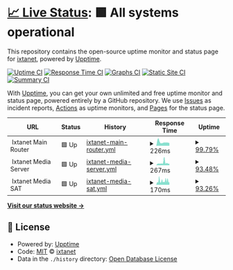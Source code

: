 # [📈 Live Status](https://status.ixtanet.com): <!--live status--> **🟩 All systems operational**

This repository contains the open-source uptime monitor and status page for [ixtanet](https://status.ixtanet.com), powered by [Upptime](https://github.com/upptime/upptime).

[![Uptime CI](https://github.com/ixtanet/upptime/workflows/Uptime%20CI/badge.svg)](https://github.com/ixtanet/upptime/actions?query=workflow%3A%22Uptime+CI%22)
[![Response Time CI](https://github.com/ixtanet/upptime/workflows/Response%20Time%20CI/badge.svg)](https://github.com/ixtanet/upptime/actions?query=workflow%3A%22Response+Time+CI%22)
[![Graphs CI](https://github.com/ixtanet/upptime/workflows/Graphs%20CI/badge.svg)](https://github.com/ixtanet/upptime/actions?query=workflow%3A%22Graphs+CI%22)
[![Static Site CI](https://github.com/ixtanet/upptime/workflows/Static%20Site%20CI/badge.svg)](https://github.com/ixtanet/upptime/actions?query=workflow%3A%22Static+Site+CI%22)
[![Summary CI](https://github.com/ixtanet/upptime/workflows/Summary%20CI/badge.svg)](https://github.com/ixtanet/upptime/actions?query=workflow%3A%22Summary+CI%22)

With [Upptime](https://upptime.js.org), you can get your own unlimited and free uptime monitor and status page, powered entirely by a GitHub repository. We use [Issues](https://github.com/ixtanet/upptime/issues) as incident reports, [Actions](https://github.com/ixtanet/upptime/actions) as uptime monitors, and [Pages](https://status.ixtanet.com) for the status page.

<!--start: status pages-->
<!-- This summary is generated by Upptime (https://github.com/upptime/upptime) -->
<!-- Do not edit this manually, your changes will be overwritten -->
<!-- prettier-ignore -->
| URL | Status | History | Response Time | Uptime |
| --- | ------ | ------- | ------------- | ------ |
| <img alt="" src="https://favicons.githubusercontent.com/null" height="13"> Ixtanet Main Router | 🟩 Up | [ixtanet-main-router.yml](https://github.com/ixtanet/upptime/commits/HEAD/history/ixtanet-main-router.yml) | <details><summary><img alt="Response time graph" src="./graphs/ixtanet-main-router/response-time-week.png" height="20"> 226ms</summary><br><a href="https://status.ixtanet.com/history/ixtanet-main-router"><img alt="Response time 530" src="https://img.shields.io/endpoint?url=https%3A%2F%2Fraw.githubusercontent.com%2Fixtanet%2Fupptime%2FHEAD%2Fapi%2Fixtanet-main-router%2Fresponse-time.json"></a><br><a href="https://status.ixtanet.com/history/ixtanet-main-router"><img alt="24-hour response time 303" src="https://img.shields.io/endpoint?url=https%3A%2F%2Fraw.githubusercontent.com%2Fixtanet%2Fupptime%2FHEAD%2Fapi%2Fixtanet-main-router%2Fresponse-time-day.json"></a><br><a href="https://status.ixtanet.com/history/ixtanet-main-router"><img alt="7-day response time 226" src="https://img.shields.io/endpoint?url=https%3A%2F%2Fraw.githubusercontent.com%2Fixtanet%2Fupptime%2FHEAD%2Fapi%2Fixtanet-main-router%2Fresponse-time-week.json"></a><br><a href="https://status.ixtanet.com/history/ixtanet-main-router"><img alt="30-day response time 530" src="https://img.shields.io/endpoint?url=https%3A%2F%2Fraw.githubusercontent.com%2Fixtanet%2Fupptime%2FHEAD%2Fapi%2Fixtanet-main-router%2Fresponse-time-month.json"></a><br><a href="https://status.ixtanet.com/history/ixtanet-main-router"><img alt="1-year response time 530" src="https://img.shields.io/endpoint?url=https%3A%2F%2Fraw.githubusercontent.com%2Fixtanet%2Fupptime%2FHEAD%2Fapi%2Fixtanet-main-router%2Fresponse-time-year.json"></a></details> | <details><summary><a href="https://status.ixtanet.com/history/ixtanet-main-router">99.79%</a></summary><a href="https://status.ixtanet.com/history/ixtanet-main-router"><img alt="All-time uptime 99.84%" src="https://img.shields.io/endpoint?url=https%3A%2F%2Fraw.githubusercontent.com%2Fixtanet%2Fupptime%2FHEAD%2Fapi%2Fixtanet-main-router%2Fuptime.json"></a><br><a href="https://status.ixtanet.com/history/ixtanet-main-router"><img alt="24-hour uptime 98.56%" src="https://img.shields.io/endpoint?url=https%3A%2F%2Fraw.githubusercontent.com%2Fixtanet%2Fupptime%2FHEAD%2Fapi%2Fixtanet-main-router%2Fuptime-day.json"></a><br><a href="https://status.ixtanet.com/history/ixtanet-main-router"><img alt="7-day uptime 99.79%" src="https://img.shields.io/endpoint?url=https%3A%2F%2Fraw.githubusercontent.com%2Fixtanet%2Fupptime%2FHEAD%2Fapi%2Fixtanet-main-router%2Fuptime-week.json"></a><br><a href="https://status.ixtanet.com/history/ixtanet-main-router"><img alt="30-day uptime 99.84%" src="https://img.shields.io/endpoint?url=https%3A%2F%2Fraw.githubusercontent.com%2Fixtanet%2Fupptime%2FHEAD%2Fapi%2Fixtanet-main-router%2Fuptime-month.json"></a><br><a href="https://status.ixtanet.com/history/ixtanet-main-router"><img alt="1-year uptime 99.84%" src="https://img.shields.io/endpoint?url=https%3A%2F%2Fraw.githubusercontent.com%2Fixtanet%2Fupptime%2FHEAD%2Fapi%2Fixtanet-main-router%2Fuptime-year.json"></a></details>
| <img alt="" src="https://favicons.githubusercontent.com/null" height="13"> Ixtanet Media Server | 🟩 Up | [ixtanet-media-server.yml](https://github.com/ixtanet/upptime/commits/HEAD/history/ixtanet-media-server.yml) | <details><summary><img alt="Response time graph" src="./graphs/ixtanet-media-server/response-time-week.png" height="20"> 267ms</summary><br><a href="https://status.ixtanet.com/history/ixtanet-media-server"><img alt="Response time 263" src="https://img.shields.io/endpoint?url=https%3A%2F%2Fraw.githubusercontent.com%2Fixtanet%2Fupptime%2FHEAD%2Fapi%2Fixtanet-media-server%2Fresponse-time.json"></a><br><a href="https://status.ixtanet.com/history/ixtanet-media-server"><img alt="24-hour response time 251" src="https://img.shields.io/endpoint?url=https%3A%2F%2Fraw.githubusercontent.com%2Fixtanet%2Fupptime%2FHEAD%2Fapi%2Fixtanet-media-server%2Fresponse-time-day.json"></a><br><a href="https://status.ixtanet.com/history/ixtanet-media-server"><img alt="7-day response time 267" src="https://img.shields.io/endpoint?url=https%3A%2F%2Fraw.githubusercontent.com%2Fixtanet%2Fupptime%2FHEAD%2Fapi%2Fixtanet-media-server%2Fresponse-time-week.json"></a><br><a href="https://status.ixtanet.com/history/ixtanet-media-server"><img alt="30-day response time 263" src="https://img.shields.io/endpoint?url=https%3A%2F%2Fraw.githubusercontent.com%2Fixtanet%2Fupptime%2FHEAD%2Fapi%2Fixtanet-media-server%2Fresponse-time-month.json"></a><br><a href="https://status.ixtanet.com/history/ixtanet-media-server"><img alt="1-year response time 263" src="https://img.shields.io/endpoint?url=https%3A%2F%2Fraw.githubusercontent.com%2Fixtanet%2Fupptime%2FHEAD%2Fapi%2Fixtanet-media-server%2Fresponse-time-year.json"></a></details> | <details><summary><a href="https://status.ixtanet.com/history/ixtanet-media-server">93.48%</a></summary><a href="https://status.ixtanet.com/history/ixtanet-media-server"><img alt="All-time uptime 94.89%" src="https://img.shields.io/endpoint?url=https%3A%2F%2Fraw.githubusercontent.com%2Fixtanet%2Fupptime%2FHEAD%2Fapi%2Fixtanet-media-server%2Fuptime.json"></a><br><a href="https://status.ixtanet.com/history/ixtanet-media-server"><img alt="24-hour uptime 98.60%" src="https://img.shields.io/endpoint?url=https%3A%2F%2Fraw.githubusercontent.com%2Fixtanet%2Fupptime%2FHEAD%2Fapi%2Fixtanet-media-server%2Fuptime-day.json"></a><br><a href="https://status.ixtanet.com/history/ixtanet-media-server"><img alt="7-day uptime 93.48%" src="https://img.shields.io/endpoint?url=https%3A%2F%2Fraw.githubusercontent.com%2Fixtanet%2Fupptime%2FHEAD%2Fapi%2Fixtanet-media-server%2Fuptime-week.json"></a><br><a href="https://status.ixtanet.com/history/ixtanet-media-server"><img alt="30-day uptime 94.89%" src="https://img.shields.io/endpoint?url=https%3A%2F%2Fraw.githubusercontent.com%2Fixtanet%2Fupptime%2FHEAD%2Fapi%2Fixtanet-media-server%2Fuptime-month.json"></a><br><a href="https://status.ixtanet.com/history/ixtanet-media-server"><img alt="1-year uptime 94.89%" src="https://img.shields.io/endpoint?url=https%3A%2F%2Fraw.githubusercontent.com%2Fixtanet%2Fupptime%2FHEAD%2Fapi%2Fixtanet-media-server%2Fuptime-year.json"></a></details>
| <img alt="" src="https://favicons.githubusercontent.com/null" height="13"> Ixtanet Media SAT | 🟩 Up | [ixtanet-media-sat.yml](https://github.com/ixtanet/upptime/commits/HEAD/history/ixtanet-media-sat.yml) | <details><summary><img alt="Response time graph" src="./graphs/ixtanet-media-sat/response-time-week.png" height="20"> 170ms</summary><br><a href="https://status.ixtanet.com/history/ixtanet-media-sat"><img alt="Response time 169" src="https://img.shields.io/endpoint?url=https%3A%2F%2Fraw.githubusercontent.com%2Fixtanet%2Fupptime%2FHEAD%2Fapi%2Fixtanet-media-sat%2Fresponse-time.json"></a><br><a href="https://status.ixtanet.com/history/ixtanet-media-sat"><img alt="24-hour response time 159" src="https://img.shields.io/endpoint?url=https%3A%2F%2Fraw.githubusercontent.com%2Fixtanet%2Fupptime%2FHEAD%2Fapi%2Fixtanet-media-sat%2Fresponse-time-day.json"></a><br><a href="https://status.ixtanet.com/history/ixtanet-media-sat"><img alt="7-day response time 170" src="https://img.shields.io/endpoint?url=https%3A%2F%2Fraw.githubusercontent.com%2Fixtanet%2Fupptime%2FHEAD%2Fapi%2Fixtanet-media-sat%2Fresponse-time-week.json"></a><br><a href="https://status.ixtanet.com/history/ixtanet-media-sat"><img alt="30-day response time 169" src="https://img.shields.io/endpoint?url=https%3A%2F%2Fraw.githubusercontent.com%2Fixtanet%2Fupptime%2FHEAD%2Fapi%2Fixtanet-media-sat%2Fresponse-time-month.json"></a><br><a href="https://status.ixtanet.com/history/ixtanet-media-sat"><img alt="1-year response time 169" src="https://img.shields.io/endpoint?url=https%3A%2F%2Fraw.githubusercontent.com%2Fixtanet%2Fupptime%2FHEAD%2Fapi%2Fixtanet-media-sat%2Fresponse-time-year.json"></a></details> | <details><summary><a href="https://status.ixtanet.com/history/ixtanet-media-sat">93.26%</a></summary><a href="https://status.ixtanet.com/history/ixtanet-media-sat"><img alt="All-time uptime 94.56%" src="https://img.shields.io/endpoint?url=https%3A%2F%2Fraw.githubusercontent.com%2Fixtanet%2Fupptime%2FHEAD%2Fapi%2Fixtanet-media-sat%2Fuptime.json"></a><br><a href="https://status.ixtanet.com/history/ixtanet-media-sat"><img alt="24-hour uptime 98.63%" src="https://img.shields.io/endpoint?url=https%3A%2F%2Fraw.githubusercontent.com%2Fixtanet%2Fupptime%2FHEAD%2Fapi%2Fixtanet-media-sat%2Fuptime-day.json"></a><br><a href="https://status.ixtanet.com/history/ixtanet-media-sat"><img alt="7-day uptime 93.26%" src="https://img.shields.io/endpoint?url=https%3A%2F%2Fraw.githubusercontent.com%2Fixtanet%2Fupptime%2FHEAD%2Fapi%2Fixtanet-media-sat%2Fuptime-week.json"></a><br><a href="https://status.ixtanet.com/history/ixtanet-media-sat"><img alt="30-day uptime 94.56%" src="https://img.shields.io/endpoint?url=https%3A%2F%2Fraw.githubusercontent.com%2Fixtanet%2Fupptime%2FHEAD%2Fapi%2Fixtanet-media-sat%2Fuptime-month.json"></a><br><a href="https://status.ixtanet.com/history/ixtanet-media-sat"><img alt="1-year uptime 94.56%" src="https://img.shields.io/endpoint?url=https%3A%2F%2Fraw.githubusercontent.com%2Fixtanet%2Fupptime%2FHEAD%2Fapi%2Fixtanet-media-sat%2Fuptime-year.json"></a></details>

<!--end: status pages-->

[**Visit our status website →**](https://status.ixtanet.com)

## 📄 License

- Powered by: [Upptime](https://github.com/upptime/upptime)
- Code: [MIT](./LICENSE) © [ixtanet](https://status.ixtanet.com)
- Data in the `./history` directory: [Open Database License](https://opendatacommons.org/licenses/odbl/1-0/)
